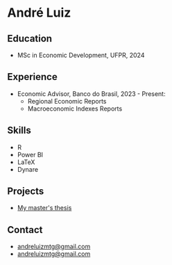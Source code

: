 # André Luiz

## Education
- MSc in Economic Development, UFPR, 2024

## Experience
- Economic Advisor, Banco do Brasil, 2023 - Present:
  - Regional Economic Reports
  - Macroeconomic Indexes Reports

## Skills
- R
- Power BI
- LaTeX
- Dynare

## Projects
- [My master's thesis][def]

[def]: https://github.com/andrlb/mastersthesis

## Contact
- andreluizmtg@gmail.com
- [andreluizmtg@gmail.com](mailto:your@email.com)
